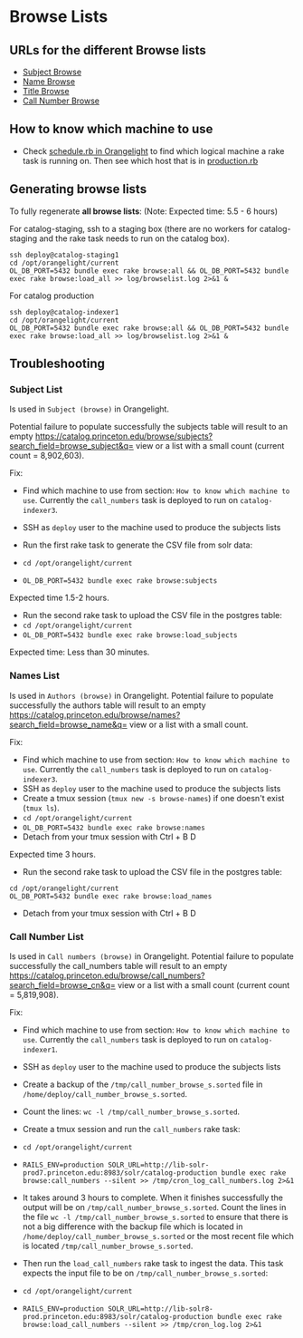 # Browse Lists
## URLs for the different Browse lists
* [Subject Browse](https://catalog.princeton.edu/browse/subjects?search_field=browse_subject&q=.)
* [Name Browse](https://catalog.princeton.edu/browse/names?search_field=browse_name&q=)
* [Title Browse](https://catalog.princeton.edu/browse/name_titles?search_field=name_title&q=)
* [Call Number Browse](https://catalog.princeton.edu/browse/call_numbers?search_field=browse_cn&q=)

## How to know which machine to use

- Check [schedule.rb in Orangelight](https://github.com/pulibrary/orangelight/blob/main/config/schedule.rb#L27) to find which logical machine a rake task is running on.  Then see which host that is in [production.rb](https://github.com/pulibrary/orangelight/blob/main/config/deploy/production.rb#L19-L21)

## Generating browse lists

To fully regenerate **all browse lists**: (Note: Expected time: 5.5 - 6 hours)

For catalog-staging, ssh to a staging box (there are no workers for catalog-staging and the rake task needs to run on the catalog box).
  ```
  ssh deploy@catalog-staging1
  cd /opt/orangelight/current
  OL_DB_PORT=5432 bundle exec rake browse:all && OL_DB_PORT=5432 bundle exec rake browse:load_all >> log/browselist.log 2>&1 &
  ```

For catalog production
  ```
  ssh deploy@catalog-indexer1
  cd /opt/orangelight/current
  OL_DB_PORT=5432 bundle exec rake browse:all && OL_DB_PORT=5432 bundle exec rake browse:load_all >> log/browselist.log 2>&1 &
  ```

## Troubleshooting

### Subject List

 Is used in `Subject (browse)` in Orangelight. 

Potential failure to populate successfully the subjects table will result to an empty https://catalog.princeton.edu/browse/subjects?search_field=browse_subject&q= view or a list with a small count (current count = 8,902,603).

Fix:
- Find which machine to use from section: `How to know which machine to use`. Currently the `call_numbers` task is deployed to run on `catalog-indexer3`.
- SSH as `deploy` user to the machine used to produce the subjects lists

- Run the first rake task to generate the CSV file from solr data:
- `cd /opt/orangelight/current`
- `OL_DB_PORT=5432 bundle exec rake browse:subjects`

Expected time 1.5-2 hours.

- Run the second rake task to upload the CSV file in the postgres table:
- `cd /opt/orangelight/current`
- `OL_DB_PORT=5432 bundle exec rake browse:load_subjects`

Expected time: Less than 30 minutes.

### Names List
Is used in `Authors (browse)` in Orangelight.
Potential failure to populate successfully the authors table will result to an empty https://catalog.princeton.edu/browse/names?search_field=browse_name&q= view or a list with a small count.

Fix:
- Find which machine to use from section: `How to know which machine to use`. Currently the `call_numbers` task is deployed to run on `catalog-indexer3`.
- SSH as `deploy` user to the machine used to produce the subjects lists
- Create a tmux session (`tmux new -s browse-names`) if one doesn't exist (`tmux ls`).
- `cd /opt/orangelight/current`
- `OL_DB_PORT=5432 bundle exec rake browse:names`
- Detach from your tmux session with Ctrl + B D

Expected time 3 hours.

- Run the second rake task to upload the CSV file in the postgres table:
```
cd /opt/orangelight/current
OL_DB_PORT=5432 bundle exec rake browse:load_names
```
- Detach from your tmux session with Ctrl + B D

### Call Number List
Is used in `Call numbers (browse)` in Orangelight.
Potential failure to populate successfully the call_numbers table will result to an empty https://catalog.princeton.edu/browse/call_numbers?search_field=browse_cn&q= view or a list with a small count (current count = 5,819,908).

Fix:
- Find which machine to use from section: `How to know which machine to use`. Currently the `call_numbers` task is deployed to run on `catalog-indexer1`.
- SSH as `deploy` user to the machine used to produce the subjects lists
- Create a backup of the `/tmp/call_number_browse_s.sorted` file in `/home/deploy/call_number_browse_s.sorted`.
- Count the lines: `wc -l /tmp/call_number_browse_s.sorted`.
- Create a tmux session and run the `call_numbers` rake task:
- `cd /opt/orangelight/current`
- `RAILS_ENV=production SOLR_URL=http://lib-solr-prod7.princeton.edu:8983/solr/catalog-production bundle exec rake browse:call_numbers --silent >> /tmp/cron_log_call_numbers.log 2>&1`

- It takes around 3 hours to complete. When it finishes successfully the output will be on `/tmp/call_number_browse_s.sorted`. Count the lines in the file `wc -l /tmp/call_number_browse_s.sorted` to ensure that there is not a big difference with the backup file which is located in `/home/deploy/call_number_browse_s.sorted` or the most recent file which is located `/tmp/call_number_browse_s.sorted`.
- Then run the `load_call_numbers` rake task to ingest the data. This task expects the input file to be on `/tmp/call_number_browse_s.sorted`:
- `cd /opt/orangelight/current`
- `RAILS_ENV=production SOLR_URL=http://lib-solr8-prod.princeton.edu:8983/solr/catalog-production bundle exec rake browse:load_call_numbers --silent >> /tmp/cron_log.log 2>&1`

